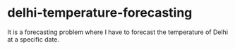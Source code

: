 # delhi-temperature-forecasting

It is a forecasting problem where I have to forecast the temperature of Delhi at a specific date.

